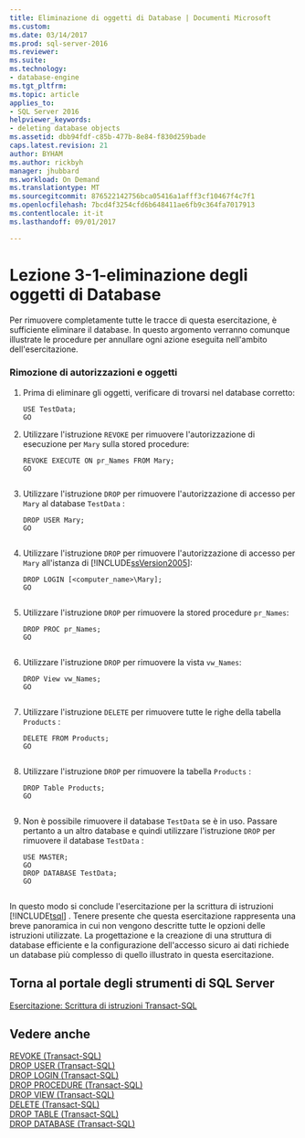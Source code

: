```yaml
---
title: Eliminazione di oggetti di Database | Documenti Microsoft
ms.custom: 
ms.date: 03/14/2017
ms.prod: sql-server-2016
ms.reviewer: 
ms.suite: 
ms.technology:
- database-engine
ms.tgt_pltfrm: 
ms.topic: article
applies_to:
- SQL Server 2016
helpviewer_keywords:
- deleting database objects
ms.assetid: dbb94fdf-c85b-477b-8e84-f830d259bade
caps.latest.revision: 21
author: BYHAM
ms.author: rickbyh
manager: jhubbard
ms.workload: On Demand
ms.translationtype: MT
ms.sourcegitcommit: 876522142756bca05416a1afff3cf10467f4c7f1
ms.openlocfilehash: 7bcd4f3254cfd6b648411ae6fb9c364fa7017913
ms.contentlocale: it-it
ms.lasthandoff: 09/01/2017

---
```

# <a name="lesson-3-1---deleting-database-objects"></a>Lezione 3-1-eliminazione degli oggetti di Database
Per rimuovere completamente tutte le tracce di questa esercitazione, è sufficiente eliminare il database. In questo argomento verranno comunque illustrate le procedure per annullare ogni azione eseguita nell'ambito dell'esercitazione.  
  
### <a name="removing-permissions-and-objects"></a>Rimozione di autorizzazioni e oggetti  
  
1.  Prima di eliminare gli oggetti, verificare di trovarsi nel database corretto:  
  
    ```  
    USE TestData;  
    GO  
    ```  
  
2.  Utilizzare l'istruzione `REVOKE` per rimuovere l'autorizzazione di esecuzione per `Mary` sulla stored procedure:  
  
    ```  
    REVOKE EXECUTE ON pr_Names FROM Mary;  
    GO  
  
    ```  
  
3.  Utilizzare l'istruzione `DROP` per rimuovere l'autorizzazione di accesso per `Mary` al database `TestData` :  
  
    ```  
    DROP USER Mary;  
    GO  
  
    ```  
  
4.  Utilizzare l'istruzione `DROP` per rimuovere l'autorizzazione di accesso per `Mary` all'istanza di [!INCLUDE[ssVersion2005](../includes/ssversion2005-md.md)]:  
  
    ```  
    DROP LOGIN [<computer_name>\Mary];  
    GO  
  
    ```  
  
5.  Utilizzare l'istruzione `DROP` per rimuovere la stored procedure `pr_Names`:  
  
    ```  
    DROP PROC pr_Names;  
    GO  
  
    ```  
  
6.  Utilizzare l'istruzione `DROP` per rimuovere la vista `vw_Names`:  
  
    ```  
    DROP View vw_Names;  
    GO  
  
    ```  
  
7.  Utilizzare l'istruzione `DELETE` per rimuovere tutte le righe della tabella `Products` :  
  
    ```  
    DELETE FROM Products;  
    GO  
  
    ```  
  
8.  Utilizzare l'istruzione `DROP` per rimuovere la tabella `Products` :  
  
    ```  
    DROP Table Products;  
    GO  
  
    ```  
  
9. Non è possibile rimuovere il database `TestData` se è in uso. Passare pertanto a un altro database e quindi utilizzare l'istruzione `DROP` per rimuovere il database `TestData` :  
  
    ```  
    USE MASTER;  
    GO  
    DROP DATABASE TestData;  
    GO  
  
    ```  
  
In questo modo si conclude l'esercitazione per la scrittura di istruzioni [!INCLUDE[tsql](../includes/tsql-md.md)] . Tenere presente che questa esercitazione rappresenta una breve panoramica in cui non vengono descritte tutte le opzioni delle istruzioni utilizzate. La progettazione e la creazione di una struttura di database efficiente e la configurazione dell'accesso sicuro ai dati richiede un database più complesso di quello illustrato in questa esercitazione.  
  
## <a name="return-to-sql-server-tools-portal"></a>Torna al portale degli strumenti di SQL Server  
[Esercitazione: Scrittura di istruzioni Transact-SQL](../t-sql/tutorial-writing-transact-sql-statements.md)  
  
## <a name="see-also"></a>Vedere anche  
[REVOKE &#40;Transact-SQL&#41;](../t-sql/statements/revoke-transact-sql.md)  
[DROP USER &#40;Transact-SQL&#41;](../t-sql/statements/drop-user-transact-sql.md)  
[DROP LOGIN &#40;Transact-SQL&#41;](../t-sql/statements/drop-login-transact-sql.md)  
[DROP PROCEDURE &#40;Transact-SQL&#41;](../t-sql/statements/drop-procedure-transact-sql.md)  
[DROP VIEW &#40;Transact-SQL&#41;](../t-sql/statements/drop-view-transact-sql.md)  
[DELETE &#40;Transact-SQL&#41;](../t-sql/statements/delete-transact-sql.md)  
[DROP TABLE &#40;Transact-SQL&#41;](../t-sql/statements/drop-table-transact-sql.md)  
[DROP DATABASE &#40;Transact-SQL&#41;](../t-sql/statements/drop-database-transact-sql.md)  
  
  
  

